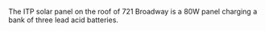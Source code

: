 The ITP solar panel on the roof of 721 Broadway is a 80W panel charging a bank of three lead acid batteries.